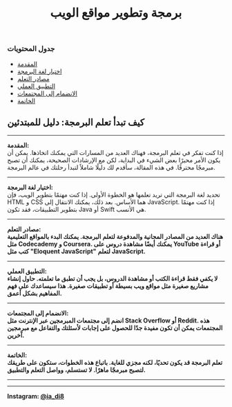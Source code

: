 <html lang="ar">
<head>
<meta charset="UTF-8">
<meta name="viewport" content="width=device-width, initial-scale=1.0">
</head>
<body>
<header>
<h1>برمجة وتطوير مواقع الويب</h1>
</header>
<div class="container">
<div class="post">
<h3>جدول المحتويات</h3>
<ul>
<li><a href="#intro">المقدمة</a></li>
<li><a href="#choose-language">اختيار لغة البرمجة</a></li>
<li><a href="#resources">مصادر التعلم</a></li>
<li><a href="#practical-application">التطبيق العملي</a></li>
<li><a href="#community">الانضمام إلى المجتمعات</a></li>
<li><a href="#conclusion">الخاتمة</a></li>
</ul>
<h2>كيف تبدأ تعلم البرمجة: دليل للمبتدئين</h2>
<hr>
<p id="intro"><strong>المقدمة:</strong><br>
إذا كنت تفكر في تعلم البرمجة، فهناك العديد من المسارات التي يمكنك اتخاذها. يمكن أن يكون الأمر محيرًا بعض الشيء في البداية، لكن مع الإرشادات الصحيحة، يمكنك أن تصبح مبرمجًا محترفًا. في هذه المقالة، سأقدم لك دليلًا شاملاً لتبدأ رحلتك في عالم البرمجة.</p>
<hr>         
<p id="choose-language"><strong>اختيار لغة البرمجة:</strong><br>
تحديد لغة البرمجة التي تريد تعلمها هو الخطوة الأولى. إذا كنت مهتمًا بتطوير الويب، فإن HTML و CSS هما الأساس. بعد ذلك، يمكنك الانتقال إلى JavaScript. إذا كنت مهتمًا بتطوير التطبيقات، فقد تكون Java أو Swift هي الأنسب.</p>  
<hr>        
<p id="resources"><strong>مصادر التعلم:</
strong><br>
هناك العديد من المصادر المجانية والمدفوعة لتعلم البرمجة. يمكنك البدء بالمواقع التعليمية مثل Codecademy و Coursera. يمكنك أيضًا مشاهدة دروس على YouTube أو قراءة كتب مثل "Eloquent JavaScript" لتعلم JavaScript.</p>   
<hr>         
<p id="practical-application"><strong>التطبيق العملي:</strong><br>
لا يكفي فقط قراءة الكتب أو مشاهدة الدروس، بل يجب أن تطبق ما تعلمته. حاول إنشاء مشاريع صغيرة مثل مواقع ويب بسيطة أو تطبيقات صغيرة. هذا سيساعدك على فهم المفاهيم بشكل أعمق.</p>   
<hr>       
<p id="community"><strong>الانضمام إلى المجتمعات:</strong><br>
انضم إلى مجتمعات المبرمجين عبر الإنترنت مثل Stack Overflow أو Reddit. هذه المجتمعات يمكن أن تكون مفيدة جدًا للحصول على إجابات لأسئلتك والتفاعل مع مبرمجين آخرين.</p>    
<hr>     
<p id="conclusion"><strong>الخاتمة:</strong><br>
تعلم البرمجة قد يكون تحديًا، لكنه مجزي للغاية. باتباع هذه الخطوات، ستكون على طريقك لتصبح مبرمجًا ماهرًا. لا تستسلم، وواصل التعلم والتطبيق.</p>
<hr>
<hr>
<div class="footer">
<p>Instagram: <a href="https://www.instagram.com/ia_di8" target="_blank"> @ia_di8</a></p>
</div>
